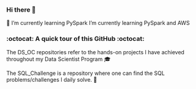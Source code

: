 ### Hi there 👋

🌱 I’m currently learning PySpark I’m currently learning PySpark and AWS




### :octocat: A quick tour of this GitHub :octocat:

The DS_OC repositories refer to the hands-on projects I have achieved throughout my Data Scientist Program :mortar_board:

The SQL_Challenge is a repository where one can find the SQL problems/challenges I daily solve. :honey_pot: 

<!--
**RKL13/RKL13** is a ✨ _special_ ✨ repository because its `README.md` (this file) appears on your GitHub profile.

Here are some ideas to get you started:

- 🔭 I’m currently working on ...
🌱 I’m currently learning PySpark
- 👯 I’m looking to collaborate on ...
- 🤔 I’m looking for help with ...
- 💬 Ask me about ...
- 📫 How to reach me: ...
- 😄 Pronouns: ...
- ⚡ Fun fact: ...
-->
